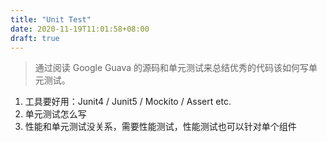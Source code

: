 ```yaml
---
title: "Unit Test"
date: 2020-11-19T11:01:58+08:00
draft: true
---
```


> 通过阅读 Google Guava 的源码和单元测试来总结优秀的代码该如何写单元测试。

1. 工具要好用：Junit4 / Junit5 / Mockito / Assert etc.
2. 单元测试怎么写
3. 性能和单元测试没关系，需要性能测试，性能测试也可以针对单个组件

